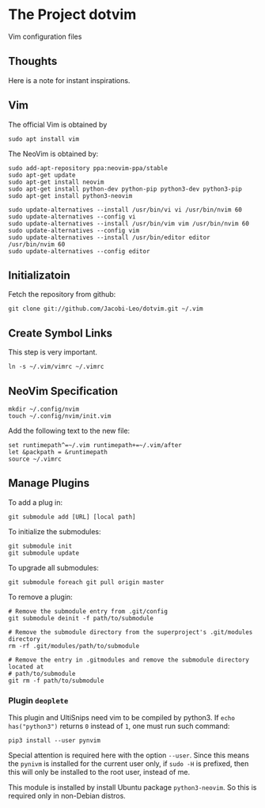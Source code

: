 # The Project dotvim

Vim configuration files

## Thoughts

Here is a note for instant inspirations.

## Vim

The official Vim is obtained by
```
sudo apt install vim
```
The NeoVim is obtained by:
```
sudo add-apt-repository ppa:neovim-ppa/stable
sudo apt-get update
sudo apt-get install neovim
sudo apt-get install python-dev python-pip python3-dev python3-pip
sudo apt-get install python3-neovim

sudo update-alternatives --install /usr/bin/vi vi /usr/bin/nvim 60
sudo update-alternatives --config vi
sudo update-alternatives --install /usr/bin/vim vim /usr/bin/nvim 60
sudo update-alternatives --config vim
sudo update-alternatives --install /usr/bin/editor editor /usr/bin/nvim 60
sudo update-alternatives --config editor
```

## Initializatoin

Fetch the repository from github:

```
git clone git://github.com/Jacobi-Leo/dotvim.git ~/.vim
```

## Create Symbol Links

This step is very important.
```
ln -s ~/.vim/vimrc ~/.vimrc
```

## NeoVim Specification

```
mkdir ~/.config/nvim
touch ~/.config/nvim/init.vim
```
Add the following text to the new file:
```
set runtimepath^=~/.vim runtimepath+=~/.vim/after
let &packpath = &runtimepath
source ~/.vimrc
```

## Manage Plugins 

To add a plug in:
```
git submodule add [URL] [local path]
```
To initialize the submodules:
```
git submodule init
git submodule update
```
To upgrade all submodules:
```
git submodule foreach git pull origin master
```
To remove a plugin:
```
# Remove the submodule entry from .git/config
git submodule deinit -f path/to/submodule

# Remove the submodule directory from the superproject's .git/modules directory
rm -rf .git/modules/path/to/submodule

# Remove the entry in .gitmodules and remove the submodule directory located at
# path/to/submodule
git rm -f path/to/submodule
```

### Plugin `deoplete`

This plugin and UltiSnips need vim to be compiled by python3. If `echo
has("python3")` returns `0` instead of `1`, one must run such command:
```
pip3 install --user pynvim
```
Special attention is required here with the option `--user`. Since this means
the `pynivm` is installed for the current user only, if `sudo -H` is prefixed,
then this will only be installed to the root user, instead of me.

This module is installed by install Ubuntu package `python3-neovim`. So this is
required only in non-Debian distros.
